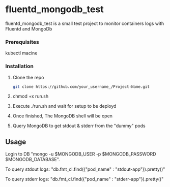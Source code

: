 # fluentd_mongodb_test
fluentd_mongodb_test is a small test project to monitor containers logs with Fluentd and MongoDb


### Prerequisites

kubectl macine
  

### Installation

1. Clone the repo
   ```sh
   git clone https://github.com/your_username_/Project-Name.git
   ```
2. chmod +x run.sh
   
3. Execute ./run.sh and wait for setup to be deployd

4. Once finished, The MongoDB shell will be open  

5. Query MongoDB to get stdout & stderr from the "dummy" pods

   
   
    <!-- USAGE EXAMPLES -->
## Usage

Login to DB "mongo -u $MONGODB_USER -p $MONGODB_PASSWORD $MONGODB_DATABASE".
    
   To query stdout logs: "db.fmt_cl.find({"pod_name" : "stdout-app"}).pretty()"
   
   To query stderr logs: "db.fmt_cl.find({"pod_name" : "stderr-app"}).pretty()"
   
    
